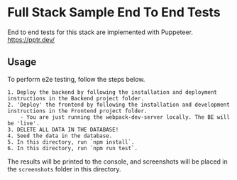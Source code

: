 # Full Stack Sample End To End Tests

End to end tests for this stack are implemented with Puppeteer. https://pptr.dev/

## Usage

To perform e2e testing, follow the steps below.

```
1. Deploy the backend by following the installation and deployment instructions in the Backend project folder.
2. 'Deploy' the frontend by following the installation and development instructions in the Frontend project folder.
    - You are just running the webpack-dev-server locally. The BE will be 'live'.
3. DELETE ALL DATA IN THE DATABASE!
4. Seed the data in the database.
5. In this directory, run `npm install`.
6. In this directory, run `npm run test`.
```

The results will be printed to the console, and screenshots will be placed in the `screenshots` folder in this directory.